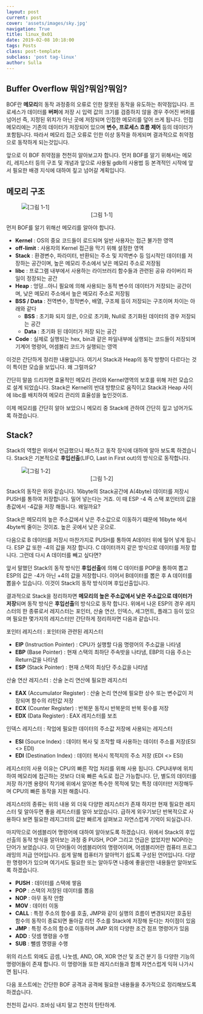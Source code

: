 ```yaml
---
layout: post
current: post
cover: 'assets/images/sky.jpg'
navigation: True
title: linux_0x01
date: 2019-02-08 10:18:00
tags: Posts
class: post-template
subclass: 'post tag-linux'
author: Sulla
---
```


## Buffer Overflow 뭐임?뭐임?뭐임?

 BOF란 **메모리**의 동작 과정중의 오류로 인한 잘못된 동작을 유도하는 취약점입니다. 프로세스가 데이터를 **버퍼**에 저장 시 입력 값의 크기를 검증하지 않을 경우 주어진 버퍼를 넘어선 즉, 지정된 위치가 아닌 곳에 저장되며 인접한 메모리를 덮어 쓰게 됩니다. 인접 메모리에는 기존의 데이터가 저장되어 있으며 **변수, 프로세스 흐름 제어** 등의 데이터가 포함됩니다. 따라서 메모리 접근 오류로 인한 이상 동작을 하게되며 결과적으로 취약점으로 동작하게 되는것입니다.

 앞으로 이 BOF 취약점을 천천히 알아보고자 합니다. 먼저 BOF를 알기 위해서는 메모리, 레지스터 등의 구조 및 개념과 앞으로 사용될 gdb의 사용법 등 본격적인 시작에 앞 서 필요한 배경 지식에 대하여 짚고 넘어갈 계획입니다.

## 메모리 구조
<figure>
  <img data-action="zoom" src='{{ "/assets/images/linux/0x01/0x01-1.png" | relative_url }}' alt='[그림 1-1]'>
  <figcaption><center>[그림 1-1]</center></figcaption>
</figure>

 먼저 BOF를 알기 위해선 메모리를 알아야 합니다.

- **Kernel** : OS의 중요 코드들이 로드되며 일반 사용자는 접근 불가한 영역
- **off-limit** : 사용자의 Kernel 접근을 막기 위해 설정한 영역
- **Stack** : 환경변수, 파라미터, 반환되는 주소 및 지역변수 등 임시적인 데이터를 저장하는 공간이며, 높은 메모리 주소에서 낮은 메모리 주소로 저장됨
- **libc** : 프로그램 내부에서 사용하는 라이브러리 함수들과 관련된 공유 라이버리 파일이 정장되는 공간
- **Heap** : 엉덩...아니 필요에 의해 사용되는 동적 변수의 데이터가 저장되는 공간이며, 낮은 메모리 주소에서 높은 메모리 주소로 저장됨
- **BSS / Data** : 전역변수, 정적변수, 배열, 구조체 등이 저장되는 구조이며 차이는 아래와 같다
    - **BSS** : 초기화 되지 않은, 0으로 초기화, Null로 초기화된 데이터의 경우 저장되는 공간
    - **Data** : 초기화 된 데이터가 저장 되는 공간
- **Code** : 실제로 실행되는 hex, bin과 같은 파일내부에 실행되는 코드들이 저장되며 기계어 명령어, 어셈블리 코드가 실행되는 영역

 이것은 간단하게 정리한 내용입니다. 여기서 Stack과 Heap의 동작 방향이 다르다는 것이 특이한 모습을 보입니다. 왜 그럴까요?

 간단히 말씀 드리자면 효율적인 메모리 관리와 Kernel영역의 보호를 위해 저런 모습으로 설계 되었습니다. Stack은 Kernel의 반대 방향으로 움직이고 Stack과 Heap 사이에 libc를 배치하여 메모리 관리의 효율성을 높인것이죠.

 이제 메모리를 간단히 알아 보았으니 메모리 중 Stack에 관하여 간단히 짚고 넘어가도록 하겠습니다.

## Stack?

 Stack의 역할은 위에서 언급했으니 패스하고 동작 장식에 대하여 알아 보도록 하겠습니다. Stack은 기본적으로 **후입선출**(LIFO, Last in First out)의 방식으로 동작합니다. 

<figure>
  <img data-action="zoom" src='{{ "/assets/images/linux/0x01/0x01-2.png" | relative_url }}' alt='[그림 1-2]'>
  <figcaption><center>[그림 1-2]</center></figcaption>
</figure>
 Stack의 동작은 위와 같습니다. 16byte의 Stack공간에 A(4byte) 데이터를 저장시 PUSH를 통하여 저장합니다. 밀어 넣는다는 거죠. 이 때 ESP -4 즉 스택 포인터의 값을 총값에서 -4값을 저장 해둡니다. 왜일까요?

 Stack은 메모리의 높은 주소값에서 낮은 주소값으로 이동하기 떄문에 16byte 에서 4byte씩 줄이는 것이죠. 높은 곳에서 낮은 곳으로.

 다음으로 B 데이터를 저장시 마찬가지로 PUSH를 통하여 A데이터 위에 밀어 넣게 됩니다. ESP 값 또한 -4의 값을 저장 합니다. C 데이터까지 같은 방식으로 데이터를 저장 합니다. 그런데 다시 A 데이터를 빼고 싶다면?

 앞서 말했던 Stack의 동작 방식인 **후입선출**에 의해 C 데이터를 POP을 통하여 뽑고 ESP의 값은 -4가 아닌 +4의 값을 저장합니다. 이어서 B데이터를 뽑은 후 A 데이터를 뽑을수 있습니다. 이것이 Stack의 동작 방식이며 후입선출입니다. 

 결과적으로 Stack을 정리하자면 **메모리의 높은 주소값에서 낮은 주소값으로  데이터가 저장**되며 동작 방식은 **후입선출**의 방식으로 동작 합니다. 위에서 나온 ESP의 경우 레지스터의 한 종류로서 레지스터는 포인터, 산술 연산, 인덱스, 세그먼트, 플래그 등이 있으며  필요한 몇가지의 레지스터만 간단하게 정리하자면 다음과 같습니다.

포인터 레지스터 : 포인터와 관련된 레지스터

- **EIP** (Instruction Pointer) : CPU가 실행할 다음 명령어의 주소값을 나타냄
- **EBP** (Base Pointer) : 현재 스택의 최하단 주속밧을 나타냄, EBP의 다음 주소는 Return값을 나타냄
- **ESP** (Stack Pointer) : 현재 스택의 최상단 주소값을 나타냄

산술 연산 레지스터 : 산술 논리 연산에 필요한 레지스터

- **EAX** (Accumulator Register) : 산술 논리 연산에 필요한 상수 또는 변수값이 저장되며 함수의 리턴값 저장
- **ECX** (Counter Register) : 반복문 동작시 반복문의 반복 횟수를 저장
- **EDX** (Data Register) : EAX 레지스터를 보조

인덱스 레지스터 : 작업에 필요한 데이터의 주소값 저장에 사용되는 레지스터

- **ESI** (Source Index) : 데이터 복사 및 조작할 때 사용하는 데이터 주소를 저장(ESI <> EDI)
- **EDI** (Destination Index) : 데이터 복사시 목적지의 주소 저장 (EDI <> ESI)

 레지스터의 사용 이유는 CPU의 빠른 작업 처리를 위해 사용 됩니다. CPU내부에 위치하여 메모리에 접근하는 것보다 더욱 빠른 속도로 접근 가능합니다. 단, 별도의 데이터를 저장 하기엔 용량이 작기에 위에서 알아본 특수한 목적에 맞는 특정 데이터만 저장해두며 CPU의 빠른 동작을 지원 해줍니다.

 레지스터의 종류는 위의 내용 외 더욱 다양한 레지스터가 존재 하지만 현재 필요한 레지스터 및 알아두면 좋을 레지스터를 알아 보았습니다. 급하게 외우기보단 반복적으로 사용하다 보면 필요한 레지그터의 값만 빠르게 살펴보고 자연스럽게 기억이 되실겁니다. 

 마지막으로 어셈블리어 명령어에 대하여 알아보도록 하겠습니다. 위에서 Stack의 후입선출의 동작 방식을 알아보는 과정 중 PUSH, POP 그리고 언급은 없었지만 NOP라는 단어가 보였습니다. 이 단어들이 어셈블리어의 명령어이며, 어셈블리어란 컴퓨터 프로그래밍의 저급 언어입니다. 쉽게 말해 컴퓨터가 알아먹기 쉽도록 구성된 언어입니다. 다양한 명령어가 있으며 여기서도 필요한 또는 알아두면 나중에 좋을만한 내용들만 알아보도록 하겠습니다.

- **PUSH** : 데이터를 스택에 쌓음
- **POP** : 스택의 저장된 데이터를 뽑음
- **NOP** : 아무 동작 안함
- **MOV** : 데이터 이동
- **CALL** : 특정 주소의 함수를 호출, JMP와 같이 실행의 흐름이 변경되지만 호출된 함수의 동작이 종료되면 돌아갈 리턴 주소를 Stack에 저장해 둔다는 차이점이 있음
- **JMP** : 특정 주소의 함수로 이동하며 JMP 외의 다양한 조건 점프 명령어가 있음
- **ADD** : 덧셈 명령을 수행
- **SUB** : 뺄셈 명령을 수행

 위의 리스트 외에도 곱셈, 나눗셈, AND, OR, XOR 연산 및 조건 분기 등 다양한 기능의 명령어들이 존재 합니다. 이 명령어들 또한 레지스터들과 함께 자연스럽게 익혀 나가시면 됩니다.

다음 포스트에는 간단한 BOF 공격과 공격에 필요한 내용들을 추가적으로 정리해보도록 하겠습니다.

천천히 갑시다. 조바심 내지 말고 천천히 탄탄하게.